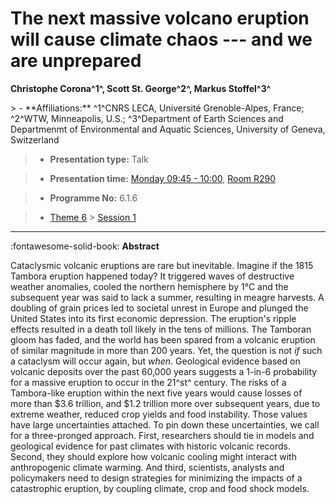 # The next massive volcano eruption will cause climate chaos --- and we are unprepared

**Christophe Corona^1^, Scott St. George^2^, Markus Stoffel^3^**

<!-- more -->> - **Affiliations:** ^1^CNRS LECA, Université Grenoble-Alpes, France; ^2^WTW, Minneapolis, U.S.; ^3^Department of Earth Sciences and Departmenmt of Environmental and Aquatic Sciences, University of Geneva, Switzerland

> - **Presentation type:** Talk

> - **Presentation time:** [Monday 09:45 - 10:00](../sessions_comparison.md#__tabbed_1_4), [Room R290](../maps_venue.md#__tabbed_1_1)

> - **Programme No:** 6.1.6

> - [Theme 6](../theme6.md) > [Session 1](../sessions/session-6-1.md)

--- 

:fontawesome-solid-book: **Abstract**

Cataclysmic volcanic eruptions are rare but inevitable. Imagine if the 1815 Tambora eruption happened today? It triggered waves of destructive weather anomalies, cooled the northern hemisphere by 1°C and the subsequent year was said to lack a summer, resulting in meagre harvests. A doubling of grain prices led to societal unrest in Europe and plunged the United States into its first economic depression. The eruption's ripple effects resulted in a death toll likely in the tens of millions.
The Tamboran gloom has faded, and the world has been spared from a volcanic eruption of similar magnitude in more than 200 years. Yet, the question is not *if* such a cataclysm will occur again, but *when*. Geological evidence based on volcanic deposits over the past 60,000 years suggests a 1-in-6 probability for a massive eruption to occur in the 21^st^ century.
The risks of a Tambora-like eruption within the next five years would cause losses of more than $3.6 trillion, and $1.2 trillion more over subsequent years, due to extreme weather, reduced crop yields and food instability. Those values have large uncertainties attached. To pin down these uncertainties, we call for a three-pronged approach. First, researchers should tie in models and geological evidence for past climates with historic volcanic records. Second, they should explore how volcanic cooling might interact with anthropogenic climate warming. And third, scientists, analysts and policymakers need to design strategies for minimizing the impacts of a catastrophic eruption, by coupling climate, crop and food shock models.

